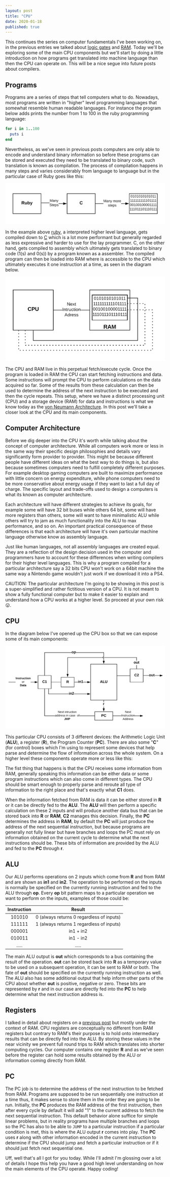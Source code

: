 ```yaml
---
layout: post
title: "CPU"
date: 2020-01-18
published: true
---
```

This continues the series on computer fundamentals I've been working on, in the previous entries we talked about [logic gates](https://eduardopoleo.github.io/2019/11/16/computer-architecture-pt1.html) and [RAM](https://eduardopoleo.github.io/2019/11/24/computer-architecture-pt2.html). Today we'll be exploring some of the main CPU components but we'll start by doing a little introduction on how programs get translated into machine language than then the CPU can operate on. This will be a nice segue into future posts about compilers.

## Programs
Programs are a series of steps that tell computers what to do. Nowadays, most programs are written in "higher" level programming languages that somewhat resemble human readable languages. For instance the program below adds prints the number from 1 to 100 in the ruby programming language:

```ruby
for i in 1..100
  puts i
end
```

Nevertheless, as we've seen in previous posts computers are only able to encode and understand binary information so before these programs can be stored and executed they need to be translated to binary code, such translation is known as compilation. The process of compilation happens in many steps and varies considerably from language to language but in the particular case of Ruby goes like this:

<img src="../assets/images/computer_arch3/ruby_compilation.png" alt="ruby-compilation"/>

In the example above [ruby](https://www.ruby-lang.org/en/), a interpreted higher level language, gets compiled down to [C](https://en.wikipedia.org/wiki/C_programming_language) which is a lot more performant but generally regarded as less expressive and harder to use for the lay programmer. C, on the other hand, gets compiled to assembly which ultimately gets translated to binary code (1(s) and 0(s)) by a program known as a assembler. The compiled program can then be loaded into RAM where is accessible to the CPU which ultimately executes it one instruction at a time, as seen in the diagram below.

<img src="/assets/images/computer_arch3/cpu_ram.png" alt="cpu_ram"/>

The CPU and RAM live in this perpetual fetch/execute cycle. Once the program is loaded in RAM the CPU can start fetching instructions and data. Some instructions will prompt the CPU to perform calculations on the data acquired so far. Some of the results from these calculation can then be used to determine the address of the next instruction to be executed and then the cycle repeats. This setup, where we have a distinct processing unit (CPU) and a storage device (RAM) for data and instructions is what we know today as the [von Neumann Architecture](https://en.wikipedia.org/wiki/Von_Neumann_architecture). In this post we'll take a closer look at the CPU and its main components.

## Computer Architecture
Before we dig deeper into the CPU it's worth while talking about the concept of computer architecture. While all computers work more or less in the same way their specific design philosophies and details vary significantly form provider to provider. This might be because different people have different ideas on what the best way to do things is, but also because sometimes computers need to fulfill completely different purposes. For example desktop gaming computers are built to maximize performance with little concern on energy expenditure, while phone computers need to be more conservative about energy usage if they want to last a full day of charge. The specific layout and trade-offs used to design a computers is what its known as computer architecture.

Each architecture will have different strategies to achieve its goals, for example some will have 32 bit buses while others 64 bit, some will have more registers than others, some will want to have minimalistic ALU while others will try to jam as much functionality into the ALU to max performance, and so on. An important practical consequence of these differences is that each architecture will have it's own particular machine language otherwise know as assembly language.

Just like human languages, not all assembly languages are created equal. They are a reflection of the design decision used in the computer and programmers have to account for these differences when writing compilers for their higher level languages. This is why a program compiled for a particular architecture say a 32 bits CPU won't work on a 64bit machine the same way a Nintendo game wouldn't just work if we download it into a PS4.

CAUTION: The particular architecture I'm going to be showing in this post is a super-simplified and rather fictitious version of a CPU. It is not meant to show a fully functional computer but to make it easier to explain and understand how a CPU works at a higher level. So proceed at your own risk 😛.

## CPU
In the diagram below I've opened up the CPU box so that we can expose some of its main components:

<img src="assets/images/computer_arch3/cpu.png" alt="cpu"/>

This particular CPU consists of 3 different devices: the Arithmetic Logic Unit (**ALU**), a register (**R**), the Program Counter (**PC**). There are also some "**C**" (for control) boxes which I'm using to represent some devices that help parse and determine the flow of information across the whole system. On a higher level these components operate more or less like this: 

The fist thing that happens is that the CPU receives some information from RAM, generally speaking this information can be either data or some program instructions which can also come in different types. The CPU should be smart enough to properly parse and reroute all type of information to the right place and that's exactly what **C1** does.

When the information fetched from RAM is data it can be either stored in **R** or it can be directly fed to the **ALU**. The **ALU** will then perform a specific calculation on these 2 inputs and will produce another data bus that can be stored back into **R** or **RAM**, **C2** manages this decision. Finally, the **PC** determines the address in **RAM**, by default the **PC** will just produce the address of the next sequential instruction, but because programs are generally not fully linear but have branches and loops the PC must rely on information obtained on the current cycle to determine what the next instructions should be. These bits of information are provided by the ALU and fed to the **PC** through **r**.

## ALU
Our ALU performs operations on 2 inputs which come from **R** and from RAM and are shown as **in1** and **in2**. The operation to be performed on the inputs is normally be specified on the currently running instruction and fed to the ALU through **op**. Every **op** bit pattern maps to a particular operation we want to perform on the inputs, examples of those could be:
 
Instruction | Result
:---:       | :---: 
101010      | 0 (always returns 0 regardless of inputs)
111111      | 1 (always returns 1 regardless of inputs)
000001      | in1 + in2
010011      | in1 - in2
.....       | .....

The main ALU output is **out** which corresponds to a bus containing the result of the operation. **out** can be stored back into **R** as a temporary value to be used on a subsequent operation, it can be sent to RAM or both. The fate of **out** should be specified on the currently running instruction as well. The ALU also has some additional output that help inform other parts of the CPU about whether **out** is positive, negative or zero. These bits are represented by **r** and in our case are directly fed into the **PC** to help determine what the next instruction address is.

## Registers
I talked in detail about registers on a [previous post](https://eduardopoleo.github.io/2019/11/24/computer-architecture-pt2.html) but mostly under the context of RAM. CPU registers are conceptually no different from RAM registers but contrary to RAM's their purpose is to hold onto intermediary results that can be directly fed into the ALU. By storing these values in the near vicinity we prevent full round trips to RAM which translates into shorter computing cycles. Our computer contains one register **R** and as we've seen before the register can hold some results obtained by the ALU or information coming directly from RAM.

## PC
The PC job is to determine the address of the next instruction to be fetched from RAM. Programs are supposed to be run sequentially one instruction at a time thus, it makes sense to store them in the order they are going to be run. Initially, the **PC** produces the RAM address of the first instruction, then after every cycle by default it will add "1" to the current address to fetch the next sequential instruction. This default behavior alone suffice for simple linear problems, but in reality programs have multiple branches and loops so the PC has also to be able to `JUMP` to a particular instruction if a particular condition is met, this is where the ALU output **r** comes into play. The **PC** uses **r** along with other information encoded in the current instruction to determine if the CPU should jump and fetch a particular instruction or if it should just fetch next sequential one.

Uff, well that's all I got for you today. While I'll admit I'm glossing over a lot of details I hope this help you have a good high level understanding on how the main elements of the CPU operate. Happy coding!